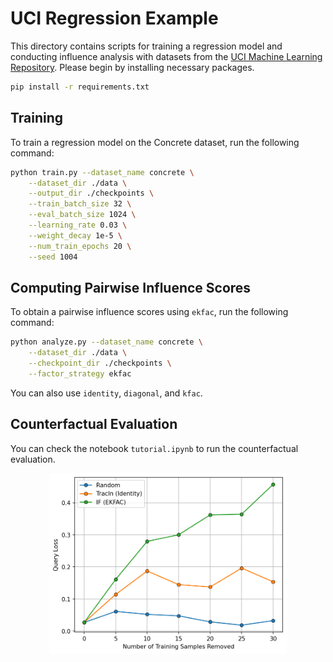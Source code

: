 # UCI Regression Example

This directory contains scripts for training a regression model and conducting influence analysis with 
datasets from the [UCI Machine Learning Repository](https://archive.ics.uci.edu/datasets). Please begin by installing necessary packages.
```bash
pip install -r requirements.txt
```

## Training

To train a regression model on the Concrete dataset, run the following command:
```bash
python train.py --dataset_name concrete \
    --dataset_dir ./data \
    --output_dir ./checkpoints \
    --train_batch_size 32 \
    --eval_batch_size 1024 \
    --learning_rate 0.03 \
    --weight_decay 1e-5 \
    --num_train_epochs 20 \
    --seed 1004
```

## Computing Pairwise Influence Scores

To obtain a pairwise influence scores using `ekfac`, run the following command:
```bash
python analyze.py --dataset_name concrete \
    --dataset_dir ./data \
    --checkpoint_dir ./checkpoints \
    --factor_strategy ekfac
```
You can also use `identity`, `diagonal`, and `kfac`.

## Counterfactual Evaluation

You can check the notebook `tutorial.ipynb` to run the counterfactual evaluation.

<p align="center">
<a href="#"><img width="380" img src="figure/counterfactual.png" alt="Counterfactual"/></a>
</p>
